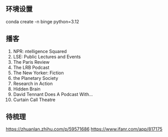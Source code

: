 
## 环境设置
conda create -n binge python=3.12

## 播客
1. NPR: ntelligence Squared
2. LSE: Public Lectures and Events
3. The Paris Review
4. The LRB Podcast
5. The New Yorker: Fiction
6. the Planetary Society
7. Research in Action
8. Hidden Brain
9. David Tennant Does A Podcast With...
10. Curtain Call Theatre

## 待梳理
https://zhuanlan.zhihu.com/p/59571686
https://www.ifanr.com/app/817175